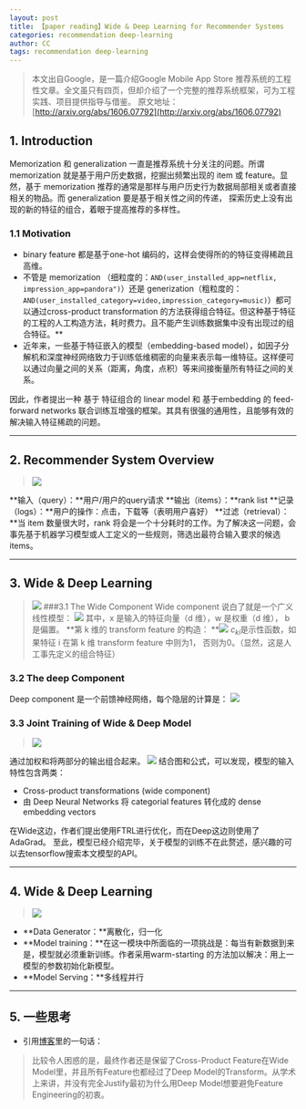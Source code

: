 ```yaml
---
layout: post
title: 【paper reading】Wide & Deep Learning for Recommender Systems
categories: recommendation deep-learning
author: CC
tags: recommendation deep-learning
---
```


> 本文出自Google，是一篇介绍Google Mobile App Store 推荐系统的工程性文章。全文虽只有四页，但却介绍了一个完整的推荐系统框架，可为工程实践、项目提供指导与借鉴。
> 原文地址：[http://arxiv.org/abs/1606.07792](http://arxiv.org/abs/1606.07792)

## 1. Introduction
Memorization 和 generalization 一直是推荐系统十分关注的问题。所谓 memorization 就是基于用户历史数据，挖掘出频繁出现的 item 或 feature。显然，基于 memorization 推荐的通常是那样与用户历史行为数据局部相关或者直接相关的物品。而 generalization 要是基于相关性之间的传递， 探索历史上没有出现的新的特征的组合，着眼于提高推荐的多样性。

### 1.1 Motivation
- binary feature 都是基于one-hot 编码的，这样会使得所的的特征变得稀疏且高维。 
- 不管是 memorization （细粒度的：`AND(user_installed_app=netflix, impression_app=pandora")`）还是 generization（粗粒度的：`AND(user_installed_category=video,impression_category=music)`）都可以通过cross-product transformation 的方法获得组合特征。但这种基于特征的工程的人工构造方法，耗时费力。且不能产生训练数据集中没有出现过的组合特征。**
- 近年来，一些基于特征嵌入的模型（embedding-based model），如因子分解机和深度神经网络致力于训练低维稠密的向量来表示每一维特征。这样便可以通过向量之间的关系（距离，角度，点积）等来间接衡量所有特征之间的关系。

因此，作者提出一种 基于 特征组合的 linear model 和 基于embedding 的 feed-forward networks 联合训练互增强的框架。其具有很强的通用性，且能够有效的解决输入特征稀疏的问题。

----------
## 2. Recommender System Overview
>![](http://upload-images.jianshu.io/upload_images/2728607-173f25c084f7013b.png?imageMogr2/auto-orient/strip%7CimageView2/2/w/1240)

**输入（query）：**用户/用户的query请求
**输出（items）：**rank list
**记录（logs）：**用户的操作：点击，下载等（表明用户喜好）
**过滤（retrieval）：**当 item 数量很大时，rank 将会是一个十分耗时的工作。为了解决这一问题，会事先基于机器学习模型或人工定义的一些规则，筛选出最符合输入要求的候选 items。

---------
## 3. Wide & Deep Learning
 > ![](http://upload-images.jianshu.io/upload_images/2728607-fd877d816f448fd4.png?imageMogr2/auto-orient/strip%7CimageView2/2/w/1240)
###3.1 The Wide Component
Wide component 说白了就是一个广义线性模型：
![](http://upload-images.jianshu.io/upload_images/2728607-e4f22f8dc3ce3f2b.png?imageMogr2/auto-orient/strip%7CimageView2/2/w/1240)
其中，x 是输入的特征向量（d 维），w 是权重（d 维）， b 是偏置。
**第 k 维的 transform feature 的构造：
**![](http://upload-images.jianshu.io/upload_images/2728607-2de63aa7de3739ae.png?imageMogr2/auto-orient/strip%7CimageView2/2/w/1240)
$c_{ki}$是示性函数，如果特征 i 在第 k 维 transform feature 中则为1， 否则为0。（显然，这是人工事先定义的组合特征）

### 3.2 The deep Component
Deep component 是一个前馈神经网络，每个隐层的计算是：
![](http://upload-images.jianshu.io/upload_images/2728607-7742bf586b4d081c.png?imageMogr2/auto-orient/strip%7CimageView2/2/w/1240)

### 3.3 Joint Training of Wide & Deep Model
>![](http://upload-images.jianshu.io/upload_images/2728607-0a948843017c63d7.png?imageMogr2/auto-orient/strip%7CimageView2/2/w/1240)

通过加权和将两部分的输出组合起来。
![](http://upload-images.jianshu.io/upload_images/2728607-e6d23767a2c010fe.png?imageMogr2/auto-orient/strip%7CimageView2/2/w/1240)
结合图和公式，可以发现，模型的输入特性包含两类：
- Cross-product transformations (wide component)
- 由 Deep Neural Networks 将 categorial features 转化成的 dense embedding vectors

在Wide这边，作者们提出使用FTRL进行优化，而在Deep这边则使用了AdaGrad。
至此，模型已经介绍完毕，关于模型的训练不在此赘述，感兴趣的可以去tensorflow搜索本文模型的API。

---------
## 4. Wide & Deep Learning
>![](http://upload-images.jianshu.io/upload_images/2728607-7b1390e9a6cb3c31.png?imageMogr2/auto-orient/strip%7CimageView2/2/w/1240)
- **Data Generator：**离散化，归一化
- **Model training：**在这一模块中所面临的一项挑战是：每当有新数据到来是，模型就必须重新训练。作者采用warm-starting 的方法加以解决：用上一模型的参数初始化新模型。
- **Model Serving：**多线程并行
---------
## 5. 一些思考
- 引用[博客](https://weibo.com/ttarticle/p/show?id=2309403992336299371397)里的一句话：
> 比较令人困惑的是，最终作者还是保留了Cross-Product Feature在Wide Model里，并且所有Feature也都经过了Deep Model的Transform。从学术上来讲，并没有完全Justify最初为什么用Deep Model想要避免Feature Engineering的初衷。




